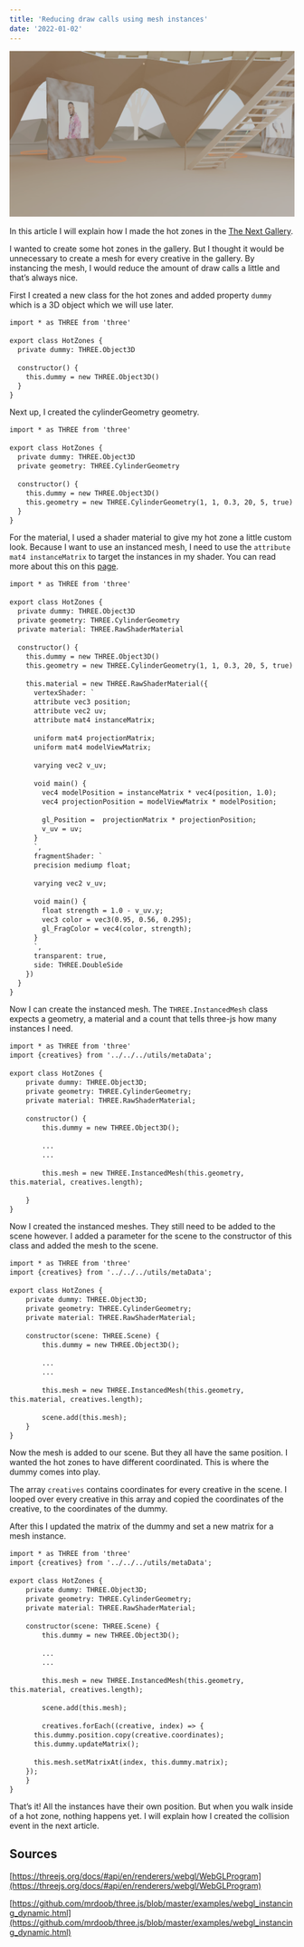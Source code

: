 ```yaml
---
title: 'Reducing draw calls using mesh instances'
date: '2022-01-02'
---
```


![hotzones](../utils/assets/hotzones.png)

In this article I will explain how I made the hot zones in the [The Next Gallery](https://www.thenext.gallery/).

I wanted to create some hot zones in the gallery. But I thought it would be unnecessary to create a mesh for every creative in the gallery. By instancing the mesh, I would reduce the amount of draw calls a little and that’s always nice.

First I created a new class for the hot zones and added property `dummy` which is a 3D object which we will use later.

```tsx
import * as THREE from 'three'

export class HotZones {
  private dummy: THREE.Object3D

  constructor() {
    this.dummy = new THREE.Object3D()
  }
}
```

Next up, I created the cylinderGeometry geometry.

```tsx
import * as THREE from 'three'

export class HotZones {
  private dummy: THREE.Object3D
  private geometry: THREE.CylinderGeometry

  constructor() {
    this.dummy = new THREE.Object3D()
    this.geometry = new THREE.CylinderGeometry(1, 1, 0.3, 20, 5, true)
  }
}
```

For the material, I used a shader material to give my hot zone a little custom look. Because I want to use an instanced mesh, I need to use the `attribute mat4 instanceMatrix` to target the instances in my shader. You can read more about this on this [page](https://threejs.org/docs/#api/en/renderers/webgl/WebGLProgram).

```tsx
import * as THREE from 'three'

export class HotZones {
  private dummy: THREE.Object3D
  private geometry: THREE.CylinderGeometry
  private material: THREE.RawShaderMaterial

  constructor() {
    this.dummy = new THREE.Object3D()
    this.geometry = new THREE.CylinderGeometry(1, 1, 0.3, 20, 5, true)

    this.material = new THREE.RawShaderMaterial({
      vertexShader: `
      attribute vec3 position;
      attribute vec2 uv;
      attribute mat4 instanceMatrix;
      
      uniform mat4 projectionMatrix;
      uniform mat4 modelViewMatrix;

      varying vec2 v_uv;

      void main() {
        vec4 modelPosition = instanceMatrix * vec4(position, 1.0);
        vec4 projectionPosition = modelViewMatrix * modelPosition;

        gl_Position =  projectionMatrix * projectionPosition;
        v_uv = uv;
      }
      `,
      fragmentShader: `
      precision mediump float;

      varying vec2 v_uv;

      void main() {
        float strength = 1.0 - v_uv.y;
        vec3 color = vec3(0.95, 0.56, 0.295);
        gl_FragColor = vec4(color, strength);
      }
      `,
      transparent: true,
      side: THREE.DoubleSide
    })
  }
}
```

Now I can create the instanced mesh. The `THREE.InstancedMesh` class expects a geometry, a material and a count that tells three-js how many instances I need.

```tsx
import * as THREE from 'three'
import {creatives} from '../../../utils/metaData';

export class HotZones {
	private dummy: THREE.Object3D;
	private geometry: THREE.CylinderGeometry;
	private material: THREE.RawShaderMaterial;

	constructor() {
		this.dummy = new THREE.Object3D();

		...
		...

		this.mesh = new THREE.InstancedMesh(this.geometry, this.material, creatives.length);

	}
}
```

Now I created the instanced meshes. They still need to be added to the scene however. I added a parameter for the scene to the constructor of this class and added the mesh to the scene.

```tsx
import * as THREE from 'three'
import {creatives} from '../../../utils/metaData';

export class HotZones {
	private dummy: THREE.Object3D;
	private geometry: THREE.CylinderGeometry;
	private material: THREE.RawShaderMaterial;

	constructor(scene: THREE.Scene) {
		this.dummy = new THREE.Object3D();

		...
		...

		this.mesh = new THREE.InstancedMesh(this.geometry, this.material, creatives.length);

		scene.add(this.mesh);
	}
}
```

Now the mesh is added to our scene. But they all have the same position. I wanted the hot zones to have different coordinated. This is where the dummy comes into play.

The array `creatives` contains coordinates for every creative in the scene. I looped over every creative in this array and copied the coordinates of the creative, to the coordinates of the dummy.

After this I updated the matrix of the dummy and set a new matrix for a mesh instance.

```tsx
import * as THREE from 'three'
import {creatives} from '../../../utils/metaData';

export class HotZones {
	private dummy: THREE.Object3D;
	private geometry: THREE.CylinderGeometry;
	private material: THREE.RawShaderMaterial;

	constructor(scene: THREE.Scene) {
		this.dummy = new THREE.Object3D();

		...
		...

		this.mesh = new THREE.InstancedMesh(this.geometry, this.material, creatives.length);

		scene.add(this.mesh);

		creatives.forEach((creative, index) => {
      this.dummy.position.copy(creative.coordinates);
      this.dummy.updateMatrix();

      this.mesh.setMatrixAt(index, this.dummy.matrix);
    });
	}
}
```

That’s it! All the instances have their own position. But when you walk inside of a hot zone, nothing happens yet. I will explain how I created the collision event in the next article.

## Sources

[https://threejs.org/docs/#api/en/renderers/webgl/WebGLProgram](https://threejs.org/docs/#api/en/renderers/webgl/WebGLProgram)

[https://github.com/mrdoob/three.js/blob/master/examples/webgl_instancing_dynamic.html](https://github.com/mrdoob/three.js/blob/master/examples/webgl_instancing_dynamic.html)
